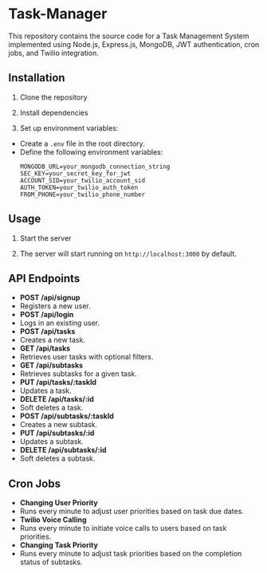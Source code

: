 # Task-Manager

This repository contains the source code for a Task Management System implemented using Node.js, Express.js, MongoDB, JWT authentication, cron jobs, and Twilio integration.

## Installation

1. Clone the repository

2. Install dependencies

3. Set up environment variables:
- Create a `.env` file in the root directory.
- Define the following environment variables:
  ```
  MONGODB_URL=your_mongodb_connection_string
  SEC_KEY=your_secret_key_for_jwt
  ACCOUNT_SID=your_twilio_account_sid
  AUTH_TOKEN=your_twilio_auth_token
  FROM_PHONE=your_twilio_phone_number
  ```

## Usage

1. Start the server

2. The server will start running on `http://localhost:3000` by default.

## API Endpoints

- **POST /api/signup**
- Registers a new user.
- **POST /api/login**
- Logs in an existing user.
- **POST /api/tasks**
- Creates a new task.
- **GET /api/tasks**
- Retrieves user tasks with optional filters.
- **GET /api/subtasks**
- Retrieves subtasks for a given task.
- **PUT /api/tasks/:taskId**
- Updates a task.
- **DELETE /api/tasks/:id**
- Soft deletes a task.
- **POST /api/subtasks/:taskId**
- Creates a new subtask.
- **PUT /api/subtasks/:id**
- Updates a subtask.
- **DELETE /api/subtasks/:id**
- Soft deletes a subtask.

## Cron Jobs

- **Changing User Priority**
- Runs every minute to adjust user priorities based on task due dates.
- **Twilio Voice Calling**
- Runs every minute to initiate voice calls to users based on task priorities.
- **Changing Task Priority**
- Runs every minute to adjust task priorities based on the completion status of subtasks.

